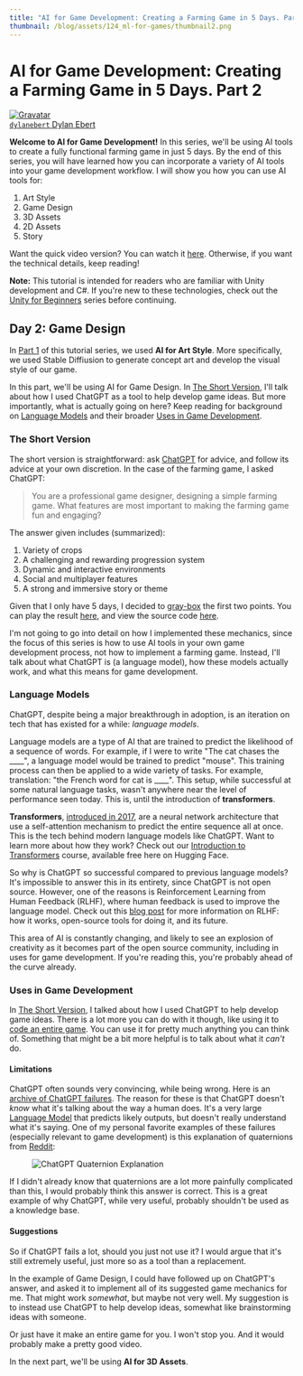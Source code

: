 ```yaml
---
title: "AI for Game Development: Creating a Farming Game in 5 Days. Part 2"
thumbnail: /blog/assets/124_ml-for-games/thumbnail2.png
---
```


<h1>AI for Game Development: Creating a Farming Game in 5 Days. Part 2</h1>

<div class="author-card">
    <a href="/dylanebert">
        <img class="avatar avatar-user" src="https://aeiljuispo.cloudimg.io/v7/https://s3.amazonaws.com/moonup/production/uploads/1672164046414-624b4a964056e2a6914a05c5.png?w=200&h=200&f=face" title="Gravatar">
        <div class="bfc">
            <code>dylanebert</code>
            <span class="fullname">Dylan Ebert</span>
        </div>
  </a>
</div>
 
</head>

<body>

**Welcome to AI for Game Development!** In this series, we'll be using AI tools to create a fully functional farming game in just 5 days. By the end of this series, you will have learned how you can incorporate a variety of AI tools into your game development workflow. I will show you how you can use AI tools for:

1. Art Style
2. Game Design
3. 3D Assets
4. 2D Assets
5. Story

Want the quick video version? You can watch it [here](https://www.tiktok.com/@individualkex/video/7184106492180630827). Otherwise, if you want the technical details, keep reading!

<!-- TODO: Update above link to video -->

**Note:** This tutorial is intended for readers who are familiar with Unity development and C#. If you're new to these technologies, check out the [Unity for Beginners](https://www.tiktok.com/@individualkex/video/7086863567412038954?is_from_webapp=1&sender_device=pc&web_id=7043883634428052997) series before continuing.

## Day 2: Game Design

In [Part 1](https://huggingface.co/blog/ml-for-games-1) of this tutorial series, we used **AI for Art Style**. More specifically, we used Stable Diffiusion to generate concept art and develop the visual style of our game.

In this part, we'll be using AI for Game Design. In [The Short Version](#the-short-version), I'll talk about how I used ChatGPT as a tool to help develop game ideas. But more importantly, what is actually going on here? Keep reading for background on [Language Models](#language-models) and their broader [Uses in Game Development](#uses-in-game-development).

### The Short Version

The short version is straightforward: ask [ChatGPT](https://chat.openai.com/chat) for advice, and follow its advice at your own discretion. In the case of the farming game, I asked ChatGPT:

> You are a professional game designer, designing a simple farming game. What features are most important to making the farming game fun and engaging?

The answer given includes (summarized):

1. Variety of crops
2. A challenging and rewarding progression system
3. Dynamic and interactive environments
4. Social and multiplayer features
5. A strong and immersive story or theme

Given that I only have 5 days, I decided to [gray-box](https://en.wikipedia.org/wiki/Gray-box_testing) the first two points. You can play the result [here](https://individualkex.itch.io/ml-for-game-dev-2), and view the source code [here](https://github.com/dylanebert/FarmingGame).

I'm not going to go into detail on how I implemented these mechanics, since the focus of this series is how to use AI tools in your own game development process, not how to implement a farming game. Instead, I'll talk about what ChatGPT is (a language model), how these models actually work, and what this means for game development.

### Language Models

ChatGPT, despite being a major breakthrough in adoption, is an iteration on tech that has existed for a while: *language models*.

Language models are a type of AI that are trained to predict the likelihood of a sequence of words. For example, if I were to write "The cat chases the ____", a language model would be trained to predict "mouse". This training process can then be applied to a wide variety of tasks. For example, translation: "the French word for cat is ____". This setup, while successful at some natural language tasks, wasn't anywhere near the level of performance seen today. This is, until the introduction of **transformers**.

**Transformers**, [introduced in 2017](https://proceedings.neurips.cc/paper/2017/file/3f5ee243547dee91fbd053c1c4a845aa-Paper.pdf), are a neural network architecture that use a self-attention mechanism to predict the entire sequence all at once. This is the tech behind modern language models like ChatGPT. Want to learn more about how they work? Check out our [Introduction to Transformers](https://huggingface.co/course/chapter1/1) course, available free here on Hugging Face.

So why is ChatGPT so successful compared to previous language models? It's impossible to answer this in its entirety, since ChatGPT is not open source. However, one of the reasons is Reinforcement Learning from Human Feedback (RLHF), where human feedback is used to improve the language model. Check out this [blog post](https://huggingface.co/blog/rlhf) for more information on RLHF: how it works, open-source tools for doing it, and its future.

This area of AI is constantly changing, and likely to see an explosion of creativity as it becomes part of the open source community, including in uses for game development. If you're reading this, you're probably ahead of the curve already.

### Uses in Game Development

In [The Short Version](#the-short-version), I talked about how I used ChatGPT to help develop game ideas. There is a lot more you can do with it though, like using it to [code an entire game](https://www.youtube.com/watch?v=YDWvAqKLTLg&ab_channel=AAlex). You can use it for pretty much anything you can think of. Something that might be a bit more helpful is to talk about what it *can't* do.

#### Limitations

ChatGPT often sounds very convincing, while being wrong. Here is an [archive of ChatGPT failures](https://github.com/giuven95/chatgpt-failures). The reason for these is that ChatGPT doesn't *know* what it's talking about the way a human does. It's a very large [Language Model](#language-models) that predicts likely outputs, but doesn't really understand what it's saying. One of my personal favorite examples of these failures (especially relevant to game development) is this explanation of quaternions from [Reddit](https://www.reddit.com/r/Unity3D/comments/zcps1f/eli5_quaternion_by_chatgpt/):

<figure class="image text-center">
  <img src="/blog/assets/124_ml-for-games/quaternion.png" alt="ChatGPT Quaternion Explanation">
</figure>

If I didn't already know that quaternions are a lot more painfully complicated than this, I would probably think this answer is correct. This is a great example of why ChatGPT, while very useful, probably shouldn't be used as a knowledge base.

#### Suggestions

So if ChatGPT fails a lot, should you just not use it? I would argue that it's still extremely useful, just more so as a tool than a replacement.

In the example of Game Design, I could have followed up on ChatGPT's answer, and asked it to implement all of its suggested game mechanics for me. That might work *somewhat*, but maybe not very well. My suggestion is to instead use ChatGPT to help develop ideas, somewhat like brainstorming ideas with someone.

Or just have it make an entire game for you. I won't stop you. And it would probably make a pretty good video.

In the next part, we'll be using **AI for 3D Assets**.

<!-- TODO: Add link to next part -->